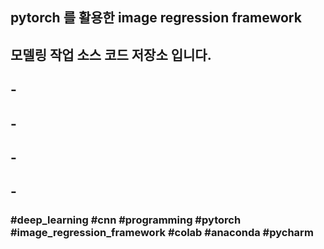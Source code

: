 ##
## pytorch 를 활용한 image regression framework
## 모델링 작업 소스 코드 저장소 입니다.
## -
## -
## -
## -
### #deep_learning #cnn #programming #pytorch #image_regression_framework #colab #anaconda #pycharm
##
